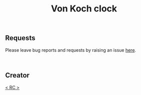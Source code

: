 <div align="center">
<h1> Von Koch clock </h1>
</div>

<br>

## Requests

Please leave bug reports and requests by raising an issue [here](https://github.com/rchateauneu/BangleApps).

<br>

## Creator

[< RC >](https://github.com/rchateauneu)